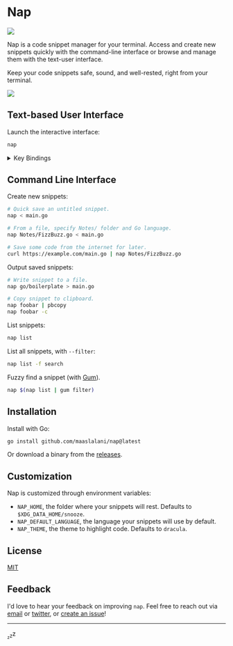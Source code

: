 # Nap

![](https://user-images.githubusercontent.com/42545625/202176622-a822dc10-f9fb-46bf-943e-a6dc20016618.png)

Nap is a code snippet manager for your terminal. Access and create new snippets
quickly with the command-line interface or browse and manage them with the
text-user interface.

Keep your code snippets safe, sound, and well-rested, right from your terminal.

![](https://user-images.githubusercontent.com/42545625/202177235-b34a8e0b-9d35-48aa-998b-a9b0583c46d5.png)

## Text-based User Interface

Launch the interactive interface:

```bash
nap
```

<details>

<summary>Key Bindings</summary>

<br />

| Action | Key |
| :--- | :--- |
| Create a new snippet | <kbd>n</kbd> |
| Edit selected snippet (in `$EDITOR`) | <kbd>e</kbd> |
| Copy selected snippet to clipboard | <kbd>c</kbd> |
| Paste clipboard to selected snippet | <kbd>p</kbd> |
| Delete selected snippet | <kbd>x</kbd> |
| Rename selected snippet | <kbd>r</kbd> |
| Set folder of selected snippet | <kbd>f</kbd> |
| Set language of selected snippet | <kbd>L</kbd> |
| Move to next pane | <kbd>tab</kbd> |
| Move to previous pane | <kbd>shift+tab</kbd> |
| Search for snippets | <kbd>/</kbd> |
| Toggle help | <kbd>?</kbd> |
| Quit application | <kbd>q</kbd> <kbd>ctrl+c</kbd> |

</details>

## Command Line Interface

Create new snippets:

```bash
# Quick save an untitled snippet.
nap < main.go

# From a file, specify Notes/ folder and Go language.
nap Notes/FizzBuzz.go < main.go

# Save some code from the internet for later.
curl https://example.com/main.go | nap Notes/FizzBuzz.go
```

Output saved snippets:

```bash
# Write snippet to a file.
nap go/boilerplate > main.go

# Copy snippet to clipboard.
nap foobar | pbcopy
nap foobar -c
```

List snippets:

```bash
nap list
```

List all snippets, with `--filter`:

```bash
nap list -f search
```

Fuzzy find a snippet (with [Gum](https://github.com/charmbracelet/gum)).

```bash
nap $(nap list | gum filter)
```

## Installation

<!--

Use a package manager:

```bash
# macOS
brew install nap

# Arch
yay -S nap

# Nix
nix-env -iA nixpkgs.nap
```

-->

Install with Go:

```sh
go install github.com/maaslalani/nap@latest
```

Or download a binary from the [releases](https://github.com/maaslalani/nap/releases).


## Customization

Nap is customized through environment variables:
* `NAP_HOME`, the folder where your snippets will rest. Defaults to `$XDG_DATA_HOME/snooze`.
* `NAP_DEFAULT_LANGUAGE`, the language your snippets will use by default.
* `NAP_THEME`, the theme to highlight code. Defaults to `dracula`.

## License

[MIT](https://github.com/maaslalani/nap/blob/master/LICENSE)


## Feedback

I'd love to hear your feedback on improving `nap`.
Feel free to reach out via [email](mailto:maas@lalani.dev) or [twitter](https://twitter.com/maaslalani), or [create an issue](https://github.com/maaslalani/nap/issues/new)!

---

<sub><sub>z</sub></sub><sub>z</sub>z

